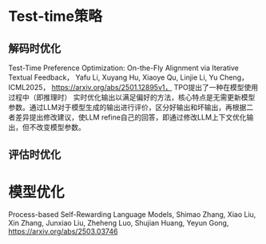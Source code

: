 Test-time策略
===
解码时优化
---
Test-Time Preference Optimization: On-the-Fly Alignment via Iterative Textual Feedback， Yafu Li, Xuyang Hu, Xiaoye Qu, Linjie Li, Yu Cheng， ICML2025， https://arxiv.org/abs/2501.12895v1， TPO提出了一种在模型使用过程中（即推理时） 实时优化输出以满足偏好的方法，核心特点是无需更新模型参数。通过LLM对于模型生成的输出进行评价，区分好输出和坏输出，再根据二者差异提出修改建议，使LLM refine自己的回答，即通过修改LLM上下文优化输出，但不改变模型参数。



评估时优化
---


模型优化
===
Process-based Self-Rewarding Language Models, Shimao Zhang, Xiao Liu, Xin Zhang, Junxiao Liu, Zheheng Luo, Shujian Huang, Yeyun Gong, https://arxiv.org/abs/2503.03746



